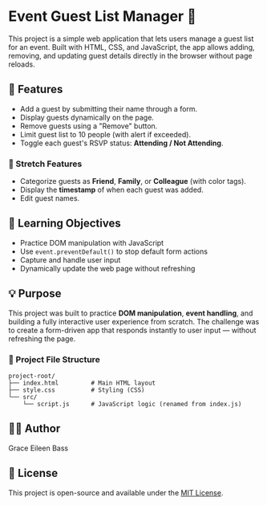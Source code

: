 # Event Guest List Manager 🎉

This project is a simple web application that lets users manage a guest list for an event. Built with HTML, CSS, and JavaScript, the app allows adding, removing, and updating guest details directly in the browser without page reloads.

## 🚀 Features

- Add a guest by submitting their name through a form.
- Display guests dynamically on the page.
- Remove guests using a "Remove" button.
- Limit guest list to 10 people (with alert if exceeded).
- Toggle each guest's RSVP status: **Attending / Not Attending**.

### 🌟 Stretch Features

- Categorize guests as **Friend**, **Family**, or **Colleague** (with color tags).
- Display the **timestamp** of when each guest was added.
- Edit guest names.

## 🧠 Learning Objectives

- Practice DOM manipulation with JavaScript
- Use `event.preventDefault()` to stop default form actions
- Capture and handle user input
- Dynamically update the web page without refreshing

## 💡 Purpose

This project was built to practice **DOM manipulation**, **event handling**, and building a fully interactive user experience from scratch. The challenge was to create a form-driven app that responds instantly to user input — without refreshing the page.

### 📁 Project File Structure

```
project-root/
├── index.html         # Main HTML layout
├── style.css          # Styling (CSS)
└── src/
    └── script.js      # JavaScript logic (renamed from index.js)
```

## 👩‍💻 Author

Grace Eileen Bass

## 📄 License

This project is open-source and available under the [MIT License](LICENSE).

